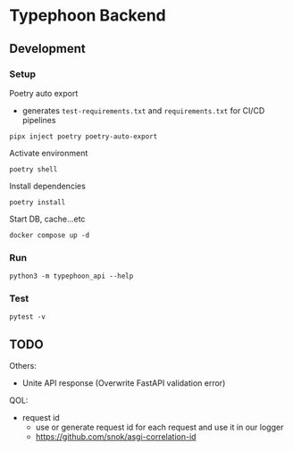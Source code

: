 # Typephoon Backend
## Development
### Setup
Poetry auto export
- generates `test-requirements.txt` and `requirements.txt` for CI/CD pipelines
```
pipx inject poetry poetry-auto-export
```
Activate environment
```
poetry shell
```
Install dependencies
```
poetry install
```
Start DB, cache...etc
```
docker compose up -d
```
### Run
```
python3 -m typephoon_api --help
```

### Test
```
pytest -v
```

## TODO
Others:
- Unite API response (Overwrite FastAPI validation error)

QOL:
- request id
    - use or generate request id for each request and use it in our logger
    - https://github.com/snok/asgi-correlation-id
